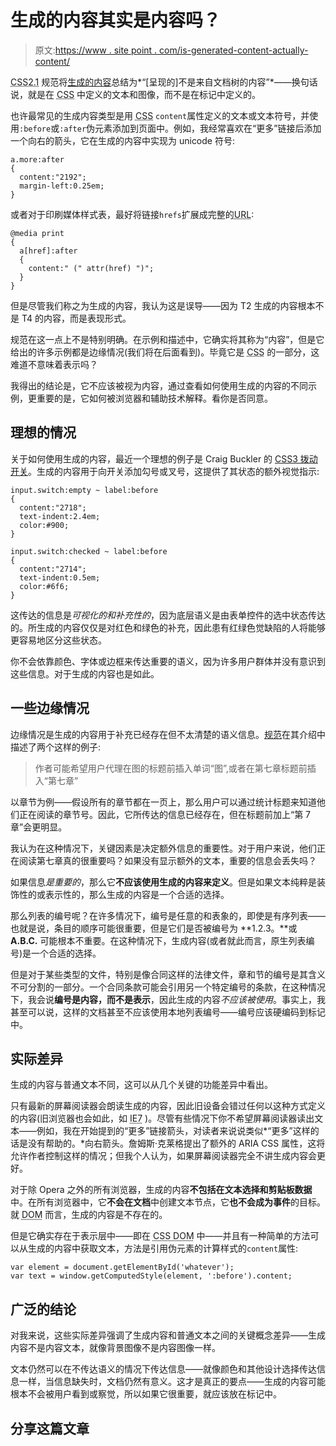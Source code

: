 # 生成的内容其实是内容吗？

> 原文:[https://www . site point . com/is-generated-content-actually-content/](https://www.sitepoint.com/is-generated-content-actually-content/)

<abbr title="Cascading Style Sheets Version 2.1">CSS2.1</abbr> 规范将[生成的内容](https://www.w3.org/TR/CSS21/generate.html "Generated content, automatic numbering, and lists (CSS 2.1)")总结为*“[呈现的]不是来自文档树的内容”*——换句话说，就是在 <abbr title="Cascading Style Sheets">CSS</abbr> 中定义的文本和图像，而不是在标记中定义的。

也许最常见的生成内容类型是用 <abbr title="Cascading Style Sheets">CSS</abbr> `content`属性定义的文本或文本符号，并使用`:before`或`:after`伪元素添加到页面中。例如，我经常喜欢在“更多”链接后添加一个向右的箭头，它在生成的内容中实现为 unicode 符号:

```
a.more:after
{
  content:"2192";
  margin-left:0.25em;
}
```

或者对于印刷媒体样式表，最好将链接`hrefs`扩展成完整的<abbr title="Uniform Resource Locators">URL</abbr>:

```
@media print
{
  a[href]:after
  {
    content:" (" attr(href) ")";
  }
}
```

但是尽管我们称之为生成的内容，我认为这是误导——因为 T2 生成的内容根本不是 T4 的内容，而是表现形式。

规范在这一点上不是特别明确。在示例和描述中，它确实将其称为“内容”，但是它给出的许多示例都是边缘情况(我们将在后面看到)。毕竟它是 <abbr title="Cascading Style Sheets">CSS</abbr> 的一部分，这难道不意味着表示吗？

我得出的结论是，它不应该被视为内容，通过查看如何使用生成的内容的不同示例，更重要的是，它如何被浏览器和辅助技术解释。看你是否同意。

## 理想的情况

关于如何使用生成的内容，最近一个理想的例子是 Craig Buckler 的 [CSS3 拨动开关](https://www.sitepoint.com/better-css3-toggle-switches/)。生成的内容用于向开关添加勾号或叉号，这提供了其状态的额外视觉指示:

```
input.switch:empty ~ label:before
{
  content:"2718";
  text-indent:2.4em;
  color:#900;
}

input.switch:checked ~ label:before
{
  content:"2714";
  text-indent:0.5em;
  color:#6f6;
}
```

这传达的信息是*可视化的和补充性的*，因为底层语义是由表单控件的选中状态传达的。所生成的内容仅仅是对红色和绿色的补充，因此患有红绿色觉缺陷的人将能够更容易地区分这些状态。

你不会依靠颜色、字体或边框来传达重要的语义，因为许多用户群体并没有意识到这些信息。对于生成的内容也是如此。

## 一些边缘情况

边缘情况是生成的内容用于补充已经存在但不太清楚的语义信息。[规范](https://www.w3.org/TR/CSS21/generate.html "Generated content, automatic numbering, and lists (CSS 2.1)")在其介绍中描述了两个这样的例子:

> 作者可能希望用户代理在图的标题前插入单词“图”,或者在第七章标题前插入“第七章”

以章节为例——假设所有的章节都在一页上，那么用户可以通过统计标题来知道他们正在阅读的章节号。因此，它所传达的信息已经存在，但在标题前加上“第 7 章”会更明显。

我认为在这种情况下，关键因素是决定额外信息的重要性。对于用户来说，他们正在阅读第七章真的很重要吗？如果没有显示额外的文本，重要的信息会丢失吗？

如果信息*是重要的*，那么它**不应该使用生成的内容来定义**。但是如果文本纯粹是装饰性的或表示性的，那么生成的内容是一个合适的选择。

那么列表的编号呢？在许多情况下，编号是任意的和表象的，即使是有序列表——也就是说，条目的顺序可能很重要，但是它们是否被编号为 **1.2.3。**或 **A.B.C.** 可能根本不重要。在这种情况下，生成内容(或者就此而言，原生列表编号)是一个合适的选择。

但是对于某些类型的文件，特别是像合同这样的法律文件，章和节的编号是其含义不可分割的一部分。一个合同条款可能会引用另一个特定编号的条款，在这种情况下，我会说**编号是内容，而不是表示**，因此生成的内容*不应该被使用*。事实上，我甚至可以说，这样的文档甚至不应该使用本地列表编号——编号应该硬编码到标记中。

## 实际差异

生成的内容与普通文本不同，这可以从几个关键的功能差异中看出。

只有最新的屏幕阅读器会朗读生成的内容，因此旧设备会错过任何以这种方式定义的内容(旧浏览器也会如此，如 <abbr title="Internet Explorer 7">IE7</abbr> )。尽管有些情况下你不希望屏幕阅读器读出文本——例如，我在开始提到的“更多”链接箭头，对读者来说说类似*“更多”这样的话是没有帮助的。*向右箭头。詹姆斯·克莱格提出了额外的 ARIA CSS 属性，这将允许作者控制这样的情况；但我个人认为，如果屏幕阅读器完全不讲生成内容会更好。

对于除 Opera 之外的所有浏览器，生成的内容**不包括在文本选择和剪贴板数据**中。在所有浏览器中，它**不会在文档**中创建文本节点，它**也不会成为事件**的目标。就 <abbr title="Document Object Model">DOM</abbr> 而言，生成的内容是不存在的。

但是它确实存在于表示层中——即在 <abbr title="Cascading Style Sheets Document Object Model">CSS DOM</abbr> 中——并且有一种简单的方法可以从生成的内容中获取文本，方法是引用伪元素的计算样式的`content`属性:

```
var element = document.getElementById('whatever');
var text = window.getComputedStyle(element, ':before').content;
```

## 广泛的结论

对我来说，这些实际差异强调了生成内容和普通文本之间的关键概念差异——生成内容不是内容文本，就像背景图像不是内容图像一样。

文本仍然可以在不传达语义的情况下传达信息——就像颜色和其他设计选择传达信息一样，当信息缺失时，文档仍然有意义。这才是真正的要点——生成的内容可能根本不会被用户看到或察觉，所以如果它很重要，就应该放在标记中。

## 分享这篇文章
